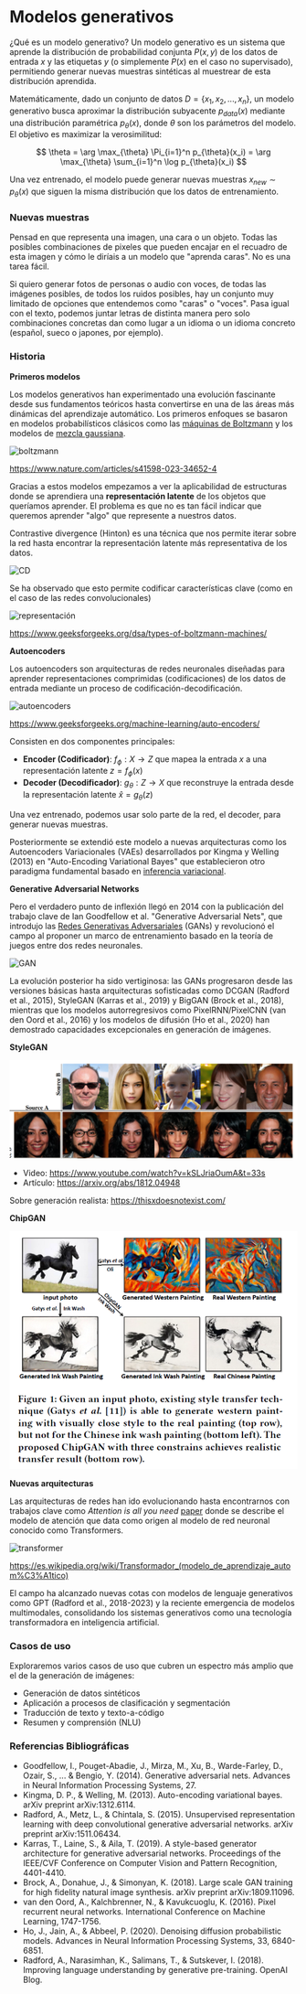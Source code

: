 # Modelos generativos

¿Qué es un modelo generativo? Un modelo generativo es un sistema que aprende la distribución de probabilidad conjunta $P(x, y)$ de los datos de entrada $x$ y las etiquetas $y$ (o simplemente $P(x)$ en el caso no supervisado), permitiendo generar nuevas muestras sintéticas al muestrear de esta distribución aprendida.

Matemáticamente, dado un conjunto de datos $D = \{x_1, x_2, ..., x_n\}$, un modelo generativo busca aproximar la distribución subyacente $p_{data}(x)$ mediante una distribución paramétrica $p_\theta(x)$, donde $\theta$ son los parámetros del modelo. El objetivo es maximizar la verosimilitud:

$$
\theta = \arg \max_{\theta} \Pi_{i=1}^n p_{\theta}(x_i) = \arg \max_{\theta} \sum_{i=1}^n \log p_{\theta}(x_i)
$$

Una vez entrenado, el modelo puede generar nuevas muestras $x_{new} \sim p_{\theta}(x)$ que siguen la misma distribución que los datos de entrenamiento.

### Nuevas muestras

Pensad en que representa una imagen, una cara o un objeto. Todas las posibles combinaciones de pixeles que pueden encajar en el recuadro de esta imagen y cómo le diríais a un modelo que "aprenda caras". No es una tarea fácil.

Si quiero generar fotos de personas o audio con voces, de todas las imágenes posibles, de todos los ruidos posibles, hay un conjunto muy limitado de opciones que entendemos como "caras" o "voces". Pasa igual con el texto, podemos juntar letras de distinta manera pero solo combinaciones concretas dan como lugar a un idioma o un idioma concreto (español, sueco o japones, por ejemplo).

### Historia

**Primeros modelos**

Los modelos generativos han experimentado una evolución fascinante desde sus fundamentos teóricos hasta convertirse en una de las áreas más dinámicas del aprendizaje automático. Los primeros enfoques se basaron en modelos probabilísticos clásicos como las [máquinas de Boltzmann](https://en.wikipedia.org/wiki/Boltzmann_machine) y los modelos de [mezcla gaussiana](https://scikit-learn.org/stable/modules/mixture.html).

![boltzmann](https://media.springernature.com/lw685/springer-static/image/art%3A10.1038%2Fs41598-023-34652-4/MediaObjects/41598_2023_34652_Fig1_HTML.png?as=webp)

https://www.nature.com/articles/s41598-023-34652-4

Gracias a estos modelos empezamos a ver la aplicabilidad de estructuras donde se aprendiera una **representación latente** de los objetos que queríamos aprender. El problema es que no es tan fácil indicar que queremos aprender "algo" que represente a nuestros datos.

Contrastive divergence (Hinton) es una técnica que nos permite iterar sobre la red hasta encontrar la representación latente más representativa de los datos.

![CD](https://media.geeksforgeeks.org/wp-content/uploads/20200908214539/GibbsSampling-660x279.jpg)

Se ha observado que esto permite codificar características clave (como en el caso de las redes convolucionales)

![representación](https://media.geeksforgeeks.org/wp-content/uploads/20200908223235/RBMworkingexample.jpg)

https://www.geeksforgeeks.org/dsa/types-of-boltzmann-machines/

**Autoencoders**

Los autoencoders son arquitecturas de redes neuronales diseñadas para aprender representaciones comprimidas (codificaciones) de los datos de entrada mediante un proceso de codificación-decodificación. 

![autoencoders](https://media.geeksforgeeks.org/wp-content/uploads/20231130152144/Autoencoder.png)

https://www.geeksforgeeks.org/machine-learning/auto-encoders/

Consisten en dos componentes principales:

* **Encoder (Codificador)**: $f_{\phi}: X \rightarrow Z$ que mapea la entrada $x$ a una representación latente $z = f_{\phi}(x)$
* **Decoder (Decodificador)**: $g_{\theta}: Z \rightarrow X$ que reconstruye la entrada desde la representación latente $\hat{x} = g_{\theta}(z)$

Una vez entrenado, podemos usar solo parte de la red, el decoder, para generar nuevas muestras.

Posteriormente se extendió este modelo a nuevas arquitecturas como los Autoencoders Variacionales (VAEs) desarrollados por Kingma y Welling (2013) en "Auto-Encoding Variational Bayes" que establecieron otro paradigma fundamental basado en [inferencia variacional](https://www.cs.princeton.edu/courses/archive/fall11/cos597C/lectures/variational-inference-i.pdf).

**Generative Adversarial Networks**

Pero el verdadero punto de inflexión llegó en 2014 con la publicación del trabajo clave de Ian Goodfellow et al. "Generative Adversarial Nets", que introdujo las [Redes Generativas Adversariales](https://es.wikipedia.org/wiki/Red_generativa_adversativa) (GANs) y revolucionó el campo al proponer un marco de entrenamiento basado en la teoría de juegos entre dos redes neuronales. 

![GAN](https://imgs.search.brave.com/qiJvz1a9sbExXtVcnmI31ugACNFAsOlA69uFhSOZPmE/rs:fit:860:0:0:0/g:ce/aHR0cHM6Ly9jZG4u/Y2xpY2t3b3JrZXIu/Y29tL3dwLWNvbnRl/bnQvdXBsb2Fkcy8y/MDIyLzExL0dlbmVy/YXRpdmUtQWR2ZXJz/YXJpYWwtTmV0d29y/a3MtQXJjaGl0ZWN0/dXJlLXNjYWxlZC5q/cGc)

La evolución posterior ha sido vertiginosa: las GANs progresaron desde las versiones básicas hasta arquitecturas sofisticadas como DCGAN (Radford et al., 2015), StyleGAN (Karras et al., 2019) y BigGAN (Brock et al., 2018), mientras que los modelos autorregresivos como PixelRNN/PixelCNN (van den Oord et al., 2016) y los modelos de difusión (Ho et al., 2020) han demostrado capacidades excepcionales en generación de imágenes.

**StyleGAN**

![style](../assets/images/stylegan.png)

* Video: https://www.youtube.com/watch?v=kSLJriaOumA&t=33s
* Artículo: https://arxiv.org/abs/1812.04948

Sobre generación realista: https://thisxdoesnotexist.com/

**ChipGAN**

![chip](../assets/images/chipgan.webp)

**Nuevas arquitecturas**

Las arquitecturas de redes han ido evolucionando hasta encontrarnos con trabajos clave como _Attention is all you need_ [paper](https://arxiv.org/abs/1706.03762) donde se describe el modelo de atención que data como origen al modelo de red neuronal conocido como Transformers.

![transformer](https://upload.wikimedia.org/wikipedia/commons/thumb/f/fa/Transformador_arquitectura.png/500px-Transformador_arquitectura.png)

https://es.wikipedia.org/wiki/Transformador_(modelo_de_aprendizaje_autom%C3%A1tico)

El campo ha alcanzado nuevas cotas con modelos de lenguaje generativos como GPT (Radford et al., 2018-2023) y la reciente emergencia de modelos multimodales, consolidando los sistemas generativos como una tecnología transformadora en inteligencia artificial.

### Casos de uso

Exploraremos varios casos de uso que cubren un espectro más amplio que el de la generación de imágenes:

* Generación de datos sintéticos
* Aplicación a procesos de clasificación y segmentación
* Traducción de texto y texto-a-código
* Resumen y comprensión (NLU)


### Referencias Bibliográficas

* Goodfellow, I., Pouget-Abadie, J., Mirza, M., Xu, B., Warde-Farley, D., Ozair, S., ... & Bengio, Y. (2014). Generative adversarial nets. Advances in Neural Information Processing Systems, 27.
* Kingma, D. P., & Welling, M. (2013). Auto-encoding variational bayes. arXiv preprint arXiv:1312.6114.
* Radford, A., Metz, L., & Chintala, S. (2015). Unsupervised representation learning with deep convolutional generative adversarial networks. arXiv preprint arXiv:1511.06434.
* Karras, T., Laine, S., & Aila, T. (2019). A style-based generator architecture for generative adversarial networks. Proceedings of the IEEE/CVF Conference on Computer Vision and Pattern Recognition, 4401-4410.
* Brock, A., Donahue, J., & Simonyan, K. (2018). Large scale GAN training for high fidelity natural image synthesis. arXiv preprint arXiv:1809.11096.
* van den Oord, A., Kalchbrenner, N., & Kavukcuoglu, K. (2016). Pixel recurrent neural networks. International Conference on Machine Learning, 1747-1756.
* Ho, J., Jain, A., & Abbeel, P. (2020). Denoising diffusion probabilistic models. Advances in Neural Information Processing Systems, 33, 6840-6851.
* Radford, A., Narasimhan, K., Salimans, T., & Sutskever, I. (2018). Improving language understanding by generative pre-training. OpenAI Blog.